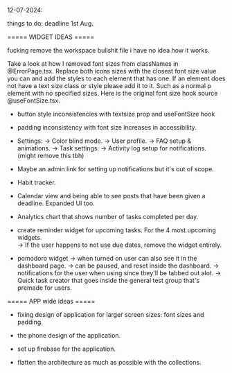 12-07-2024:

things to do: deadline 1st Aug.

===== WIDGET IDEAS =====

fucking remove the workspace bullshit file i have no idea how it works.

Take a look at how I removed font sizes from classNames in @ErrorPage.tsx. Replace both icons sizes with the closest font size value you can and add the styles to each element that has one. If an element does not have a text size class or style please add it to it. Such as a normal p element with no specified sizes. Here is the original font size hook source @useFontSize.tsx.

- button style inconsistencies with textsize prop and useFontSize hook

- padding inconsistency with font size increases in
  accessibility.

- Settings:
  -> Color blind mode.
  -> User profile.
  -> FAQ setup & animations.
  -> Task settings.
  -> Activity log setup for notifications. (might remove this tbh)

- Maybe an admin link for setting up notifications but it's out of scope.

- Habit tracker.

- Calendar view and being able to see posts that have been given a deadline. Expanded UI too.

- Analytics chart that shows number of tasks completed per day.

- create reminder widget for upcoming tasks. For the 4 most upcoming widgets.  
  -> If the user happens to not use due dates, remove the widget entirely.

- pomodoro widget
  -> when turned on user can also see it in the dashboard page.
  -> can be paused, and reset inside the dashboard.
  -> notifications for the user when using since they'll be tabbed out alot.
  -> Quick task creator that goes inside the general test group that's premade for users.

===== APP wide ideas =====

- fixing design of application for larger screen sizes: font sizes and padding.
- the phone design of the application.

- set up firebase for the application.
- flatten the architecture as much as possible with the collections.
